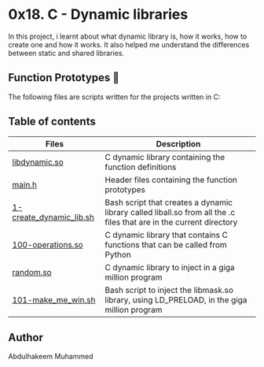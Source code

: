 # 0x18. C - Dynamic libraries

In this project, i learnt about what dynamic library is, how it works, how to create one and how it works. It also helped me understand the differences between static and shared libraries.

## Function Prototypes :floppy_disk:

The following files are scripts written for the projects written in C:

## Table of contents

| Files                                                | Description                                                                                                         |
| ---------------------------------------------------- | ------------------------------------------------------------------------------------------------------------------- |
| [libdynamic.so](./libdynamic.so)                     | C dynamic library containing the function definitions                                                               |
| [main.h](./main.h)                                   | Header files containing the function prototypes                                                                     |
| [1-create_dynamic_lib.sh](./1-create_dynamic_lib.sh) | Bash script that creates a dynamic library called liball.so from all the .c files that are in the current directory |
| [100-operations.so](./100-operations.so)             | C dynamic library that contains C functions that can be called from Python                                          |
| [random.so](./random.so)                             | C dynamic library to inject in a giga million program                                                               |
| [101-make_me_win.sh](./101-make_me_win.sh)           | Bash script to inject the libmask.so library, using LD_PRELOAD, in the giga million program                         |

## Author

Abdulhakeem Muhammed
